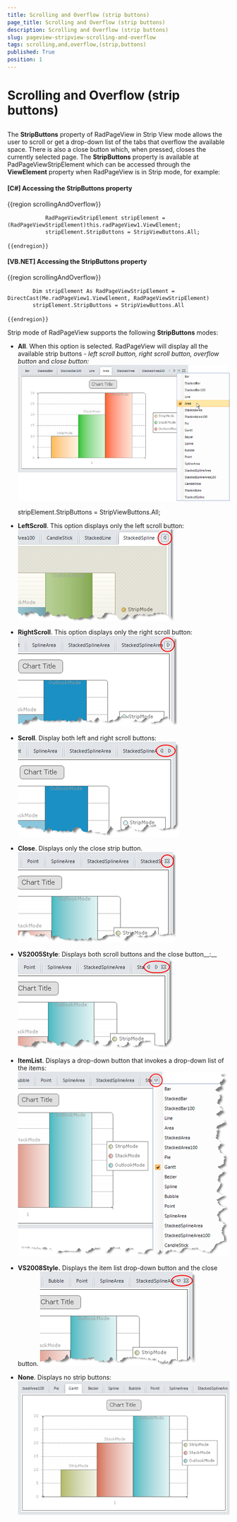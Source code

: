 ```yaml
---
title: Scrolling and Overflow (strip buttons)
page_title: Scrolling and Overflow (strip buttons)
description: Scrolling and Overflow (strip buttons)
slug: pageview-stripview-scrolling-and-overflow
tags: scrolling,and,overflow,(strip,buttons)
published: True
position: 1
---
```


# Scrolling and Overflow (strip buttons)



## 

The __StripButtons__ property of RadPageView in Strip View mode allows the user to scroll or
        get a drop-down list of the tabs that overflow the available space. There is also a close button which, when pressed,
        closes the currently selected page. The __StripButtons__ property is available at PadPageViewStripElement
        which can be accessed through the __ViewElement__ property when RadPageView is in Strip mode, for example:
        

#### __[C#] Accessing the StripButtons property__

{{region scrollingAndOverflow}}
	
	            RadPageViewStripElement stripElement = (RadPageViewStripElement)this.radPageView1.ViewElement;
	            stripElement.StripButtons = StripViewButtons.All;
	
	{{endregion}}



#### __[VB.NET] Accessing the StripButtons property__

{{region scrollingAndOverflow}}
	
	        Dim stripElement As RadPageViewStripElement = DirectCast(Me.radPageView1.ViewElement, RadPageViewStripElement)
	        stripElement.StripButtons = StripViewButtons.All
	
	{{endregion}}



Strip mode of RadPageView supports the following __StripButtons__ modes:

* __All__. When this option is selected. RadPageView will display all the available strip buttons - *left scroll button,
            right scroll button, overflow button* and *close button:*![](images/pageview-stripview-scrolling-and-overflow001.png)

	stripElement.StripButtons = StripViewButtons.All;



* __LeftScroll__. This option displays only the left scroll button:
            ![](images/pageview-stripview-scrolling-and-overflow002.png)

* __RightScroll__. This option displays only the right scroll button:
            ![](images/pageview-stripview-scrolling-and-overflow003.png)

* __Scroll__. Display both left and right scroll buttons:
            ![](images/pageview-stripview-scrolling-and-overflow004.png)

* __Close__. Displays only the close strip button.
            ![](images/pageview-stripview-scrolling-and-overflow005.png)

* __VS2005Style__: Displays both scroll buttons and the close button__:__![](images/pageview-stripview-scrolling-and-overflow006.png)

* __ItemList__. Displays a drop-down button that invokes a drop-down list of the items:
            ![](images/pageview-stripview-scrolling-and-overflow007.png)

* __VS2008Style.__ Displays the item list drop-down button and the close button.
            ![](images/pageview-stripview-scrolling-and-overflow008.png)

* __None__. Displays no strip buttons:
            ![](images/pageview-stripview-scrolling-and-overflow009.png)
